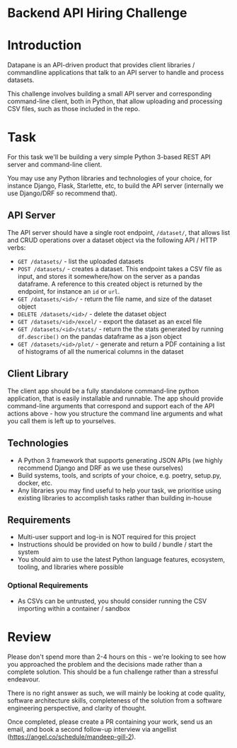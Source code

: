 # Backend API Hiring Challenge

# Introduction

Datapane is an API-driven product that provides client libraries / commandline applications that talk to an API server to handle and process datasets.

This challenge involves building a small API server and corresponding command-line client, both in Python, that allow uploading and processing CSV files, such as those included in the repo.


# Task

For this task we'll be building a very simple Python 3-based REST API server and command-line client. 

You may use any Python libraries and technologies of your choice, for instance Django, Flask, Starlette, etc, to build the API server (internally we use Django/DRF so recommend that).

## API Server

The API server should have a single root endpoint, `/dataset/`, that allows list and CRUD operations over a dataset object via the following API / HTTP verbs:

 - `GET /datasets/` - list the uploaded datasets
 - `POST /datasets/` - creates a dataset. This endpoint takes a CSV file as input, and stores it somewhere/how on the server as a pandas dataframe. A reference to this created object is returned by the endpoint, for instance an `id` or `url`.
 - `GET /datasets/<id>/` - return the file name, and size of the dataset object
 - `DELETE /datasets/<id>/` - delete the dataset object
 - `GET /datasets/<id>/excel/` - export the dataset as an excel file
 - `GET /datasets/<id>/stats/` - return the the stats generated by running `df.describe()` on the pandas dataframe as a json object
 - `GET /datasets/<id>/plot/` - generate and return a PDF containing a list of histograms of all the numerical columns in the dataset

## Client Library

The client app should be a fully standalone command-line python application, that is easily installable and runnable. The app should provide command-line arguments that correspond and support each of the API actions above - how you structure the command line arguments and what you call them is left up to yourselves.

## Technologies

- A Python 3 framework that supports generating JSON APIs (we highly recommend Django and DRF as we use these ourselves)
- Build systems, tools, and scripts of your choice, e.g. poetry, setup.py, docker, etc.
- Any libraries you may find useful to help your task, we prioritise using existing libraries to accomplish tasks rather than building in-house

## Requirements

- Multi-user support and log-in is NOT required for this project
- Instructions should be provided on how to build / bundle / start the system
- You should aim to use the latest Python language features, ecosystem, tooling, and libraries where possible

### Optional Requirements

- As CSVs can be untrusted, you should consider running the CSV importing within a container / sandbox

# Review

Please don't spend more than 2-4 hours on this - we're looking to see how you approached the problem and the decisions made rather than a complete solution. This should be a fun challenge rather than a stressful endeavour.

There is no right answer as such, we will mainly be looking at code quality, software architecture skills, completeness of the solution from a software engineering perspective, and clarity of thought.

Once completed, please create a PR containing your work, send us an email, and book a second follow-up interview via angellist (https://angel.co/schedule/mandeep-gill-2).
